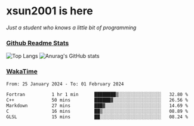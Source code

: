 # xsun2001 is here

*Just a student who knows a little bit of programming*

### [Github Readme Stats](https://github.com/anuraghazra/github-readme-stats)

![Top Langs](https://github-readme-stats.vercel.app/api/top-langs/?username=xsun2001&layout=compact&theme=radical) ![Anurag's GitHub stats](https://github-readme-stats.vercel.app/api?username=xsun2001&show_icons=true&theme=radical)

### [WakaTime](https://wakatime.com)

<!--START_SECTION:waka-->

```txt
From: 25 January 2024 - To: 01 February 2024

Fortran          1 hr 1 min      ████████▒░░░░░░░░░░░░░░░░   32.80 %
C++              50 mins         ██████▓░░░░░░░░░░░░░░░░░░   26.56 %
Markdown         27 mins         ███▓░░░░░░░░░░░░░░░░░░░░░   14.69 %
C                16 mins         ██▒░░░░░░░░░░░░░░░░░░░░░░   08.89 %
GLSL             15 mins         ██░░░░░░░░░░░░░░░░░░░░░░░   08.24 %
```

<!--END_SECTION:waka-->
